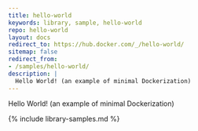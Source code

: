 ```yaml
---
title: hello-world
keywords: library, sample, hello-world
repo: hello-world
layout: docs
redirect_to: https://hub.docker.com/_/hello-world/
sitemap: false
redirect_from:
- /samples/hello-world/
description: |
  Hello World! (an example of minimal Dockerization)
---
```


Hello World! (an example of minimal Dockerization)


{% include library-samples.md %}
